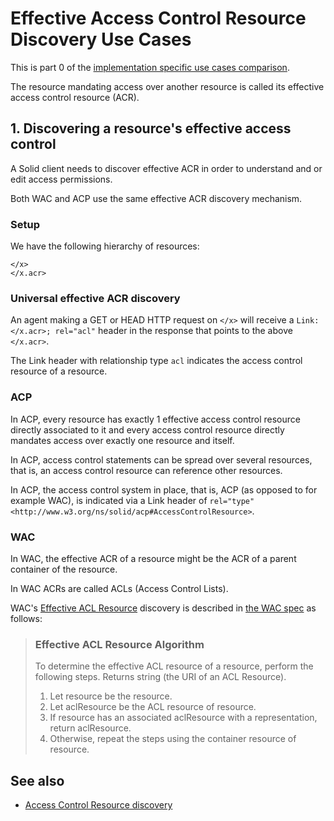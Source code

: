 # Effective Access Control Resource Discovery Use Cases

This is part 0 of the [implementation specific use cases comparison](./use-cases.md).

The resource mandating access over another resource is called its effective access control resource (ACR).

## 1. Discovering a resource's effective access control

A Solid client needs to discover effective ACR in order to understand and or edit access permissions.

Both WAC and ACP use the same effective ACR discovery mechanism.

### Setup

We have the following hierarchy of resources:

```
</x>
</x.acr>
```

### Universal effective ACR discovery

An agent making a GET or HEAD HTTP request on `</x>` will receive a `Link: </x.acr>; rel="acl"` header in the response that points to the above `</x.acr>`.

The Link header with relationship type `acl` indicates the access control resource of a resource.

### ACP

In ACP, every resource has exactly 1 effective access control resource directly associated to it and every access control resource directly mandates access over exactly one resource and itself.

In ACP, access control statements can be spread over several resources, that is, an access control resource can reference other resources.

In ACP, the access control system in place, that is, ACP (as opposed to for example WAC), is indicated via a Link header of `rel="type"` `<http://www.w3.org/ns/solid/acp#AccessControlResource>`.

### WAC

In WAC, the effective ACR of a resource might be the ACR of a parent container of the resource.

In WAC ACRs are called ACLs (Access Control Lists).

WAC's [Effective ACL Resource](https://solid.github.io/web-access-control-spec/#effective-acl-resource) discovery is described in [the WAC spec](https://solid.github.io/web-access-control-spec/) as follows:

> ### Effective ACL Resource Algorithm
> To determine the effective ACL resource of a resource, perform the following steps. Returns string (the URI of an ACL Resource).
>
> 1. Let resource be the resource.
> 2. Let aclResource be the ACL resource of resource.
> 3. If resource has an associated aclResource with a representation, return aclResource.
> 4. Otherwise, repeat the steps using the container resource of resource.



## See also

- [Access Control Resource discovery](https://github.com/solid/authorization-panel/issues/228)

